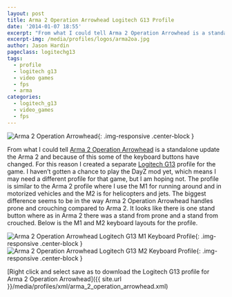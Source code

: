 ```yaml
---
layout: post
title: Arma 2 Operation Arrowhead Logitech G13 Profile
date: '2014-01-07 18:55'
excerpt: "From what I could tell Arma 2 Operation Arrowhead is a standalone update the Arma 2 and because of this some of the keyboard buttons have changed. For this reason I created a separate Logitech G13 profile for the game."
excerpt-img: /media/profiles/logos/arma2oa.jpg
author: Jason Hardin
pageclass: logitechg13
tags:
  - profile
  - logitech g13
  - video games
  - fps
  - arma
categories:
  - logitech_g13
  - video_games
  - fps
---
```

![Arma 2 Operation Arrowhead]({{site.url}}/media/profiles/logos/arma2oa.jpg){: .img-responsive  .center-block }

From what I could tell [Arma 2 Operation Arrowhead](http://www.arma2.com/arma-2-oa.html) is a standalone update the Arma 2 and because of this some of the keyboard buttons have changed. For this reason I created a separate [Logitech G13](http://gaming.logitech.com/en-us/product/g13-advanced-gameboard) profile for the game. I haven’t gotten a chance to play the DayZ mod yet, which means I may need a different profile for that game, but I am hoping not. The profile is similar to the Arma 2 profile where I use the M1 for running around and in motorized vehicles and the M2 is for helicopters and jets. The biggest difference seems to be in the way Arma 2 Operation Arrowhead handles prone and crouching compared to Arma 2. It looks like there is one stand button where as in Arma 2 there was a stand from prone and a stand from crouched. Below is the M1 and M2 keyboard layouts for the profile.

![Arma 2 Operation Arrowhead Logitech G13 M1 Keyboard Profile]({{site.url}}/media/profiles/layouts/arma_2_operation_arrowhead_m1_keyboard_layout.png){: .img-responsive  .center-block }
![Arma 2 Operation Arrowhead Logitech G13 M2 Keyboard Profile]({{site.url}}/media/profiles/layouts/arma_2_operation_arrowhead_m2_keyboard_layout.png){: .img-responsive  .center-block }

[Right click and select save as to download the Logitech G13 profile for Arma 2 Operation Arrowhead]({{ site.url }}/media/profiles/xml/arma_2_operation_arrowhead.xml)
